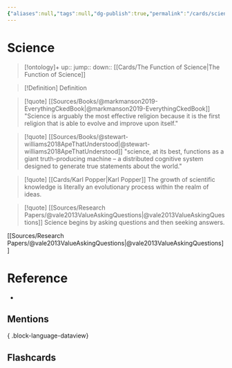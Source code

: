 ```yaml
---
{"aliases":null,"tags":null,"dg-publish":true,"permalink":"/cards/science/","dgPassFrontmatter":true}
---
```


# Science

> [!ontology]+
> up:: 
> jump:: 
> down:: [[Cards/The Function of Science\|The Function of Science]]

> [!Definition] Definition
> 

> [!quote] [[Sources/Books/@markmanson2019-EverythingCkedBook\|@markmanson2019-EverythingCkedBook]]
> "Science is arguably the most effective religion because it is the first religion that is able to evolve and improve upon itself."

> [!quote] [[Sources/Books/@stewart-williams2018ApeThatUnderstood\|@stewart-williams2018ApeThatUnderstood]]
> "science, at its best, functions as a giant truth-producing machine – a distributed cognitive system designed to generate true statements about the world."

> [!quote] [[Cards/Karl Popper\|Karl Popper]]
> The growth of scientific knowledge is literally an evolutionary process within the realm of ideas.

> [!quote] [[Sources/Research Papers/@vale2013ValueAskingQuestions\|@vale2013ValueAskingQuestions]]
> Science begins by asking questions and then seeking answers.

[[Sources/Research Papers/@vale2013ValueAskingQuestions\|@vale2013ValueAskingQuestions]]

# Reference
- 

## Mentions

{ .block-language-dataview}

## Flashcards
